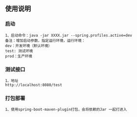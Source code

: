 ## 使用说明

### 启动
```
1、启动命令：java -jar XXXX.jar --spring.profiles.active=dev
备注：增加启动参数，指定运行环境，运行环境：
dev：开发环境（默认环境）
test: 测试环境
prod：生产环境

```

### 测试接口
```
1、地址
http://localhost:8080/test
```

### 打包部署
```
1、使用spring-boot-maven-plugin打包，会将依赖的Jar 一起打进入
```